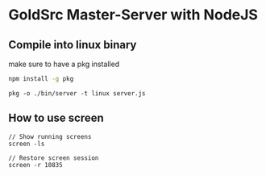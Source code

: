 # GoldSrc Master-Server with NodeJS

## Compile into linux binary

make sure to have a pkg installed

```sh
npm install -g pkg
```

```shell script
pkg -o ./bin/server -t linux server.js
```

## How to use screen

```shell script
// Show running screens
screen -ls

// Restore screen session
screen -r 10835
```
